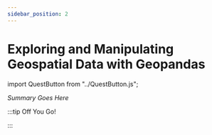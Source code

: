 ```yaml
---
sidebar_position: 2
---
```


# Exploring and Manipulating Geospatial Data with Geopandas
import QuestButton from "../QuestButton.js";

_Summary Goes Here_

:::tip Off You Go!

<QuestButton text="Quest" />

:::


